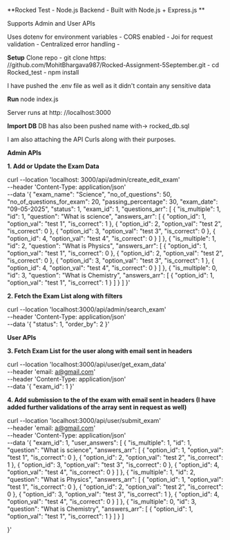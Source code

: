 **Rocked Test - Node.js Backend - Built with Node.js + Express.js
**

Supports Admin and User APIs

Uses dotenv for environment variables - 
CORS enabled - 
Joi for request validation - 
Centralized error handling - 

**Setup**
Clone repo - 
git clone https: //github.com/MohitBhargava987/Rocked-Assignment-5September.git - 
cd Rocked_test - 
npm install

I have pushed the .env file as well as it didn't contain any sensitive data

**Run**
node index.js

Server runs at http: //localhost:3000

**Import DB**
DB has also been pushed name with-> rocked_db.sql

I am also attaching the API Curls along with their purposes.

**Admin APIs**

**1. Add or Update the Exam Data**

curl --location 'localhost: 3000/api/admin/create_edit_exam' \
--header 'Content-Type: application/json' \
--data '{
    "exam_name": "Science",
    "no_of_questions": 50,
    "no_of_questions_for_exam": 20,
    "passing_percentage": 30,
    "exam_date": "09-05-2025",
    "status": 1,
    "exam_id": 1,
    "questions_arr": [
        {
            "is_multiple": 1,
            "id": 1,
            "question": "What is science",
            "answers_arr": [
                {
                    "option_id": 1,
                    "option_val": "test 1",
                    "is_correct": 1
                },
                {
                    "option_id": 2,
                    "option_val": "test 2",
                    "is_correct": 0
                },
                {
                    "option_id": 3,
                    "option_val": "test 3",
                    "is_correct": 0
                },
                {
                    "option_id": 4,
                    "option_val": "test 4",
                    "is_correct": 0
                }
            ]
        },
        {
            "is_multiple": 1,
            "id": 2,
            "question": "What is Physics",
            "answers_arr": [
                {
                    "option_id": 1,
                    "option_val": "test 1",
                    "is_correct": 0
                },
                {
                    "option_id": 2,
                    "option_val": "test 2",
                    "is_correct": 0
                },
                {
                    "option_id": 3,
                    "option_val": "test 3",
                    "is_correct": 1
                },
                {
                    "option_id": 4,
                    "option_val": "test 4",
                    "is_correct": 0
                }
            ]
        },
        {
            "is_multiple": 0,
            "id": 3,
            "question": "What is Chemistry",
            "answers_arr": [
                {
                    "option_id": 1,
                    "option_val": "test 1",
                    "is_correct": 1
                }
            ]
        }
    ]
}'

**2. Fetch the Exam List along with filters**

curl --location 'localhost:3000/api/admin/search_exam' \
--header 'Content-Type: application/json' \
--data '{
    "status": 1,
    "order_by": 2
}'

**User APIs**

**3. Fetch Exam List for the user along with email sent in headers**

curl --location 'localhost:3000/api/user/get_exam_data' \
--header 'email: a@gmail.com' \
--header 'Content-Type: application/json' \
--data '{
    "exam_id": 1
}'

**4. Add submission to the of the exam with email sent in headers (I have added further validations of the array sent in request as well)**

curl --location 'localhost:3000/api/user/submit_exam' \
--header 'email: a@gmail.com' \
--header 'Content-Type: application/json' \
--data '{
    "exam_id": 1,
    "user_answers": [
        {
            "is_multiple": 1,
            "id": 1,
            "question": "What is science",
            "answers_arr": [
                {
                    "option_id": 1,
                    "option_val": "test 1",
                    "is_correct": 0
                },
                {
                    "option_id": 2,
                    "option_val": "test 2",
                    "is_correct": 1
                },
                {
                    "option_id": 3,
                    "option_val": "test 3",
                    "is_correct": 0
                },
                {
                    "option_id": 4,
                    "option_val": "test 4",
                    "is_correct": 0
                }
            ]
        },
        {
            "is_multiple": 1,
            "id": 2,
            "question": "What is Physics",
            "answers_arr": [
                {
                    "option_id": 1,
                    "option_val": "test 1",
                    "is_correct": 0
                },
                {
                    "option_id": 2,
                    "option_val": "test 2",
                    "is_correct": 0
                },
                {
                    "option_id": 3,
                    "option_val": "test 3",
                    "is_correct": 1
                },
                {
                    "option_id": 4,
                    "option_val": "test 4",
                    "is_correct": 0
                }
            ]
        },
        {
            "is_multiple": 0,
            "id": 3,
            "question": "What is Chemistry",
            "answers_arr": [
                {
                    "option_id": 1,
                    "option_val": "test 1",
                    "is_correct": 1
                }
            ]
        }
    ]

}'
